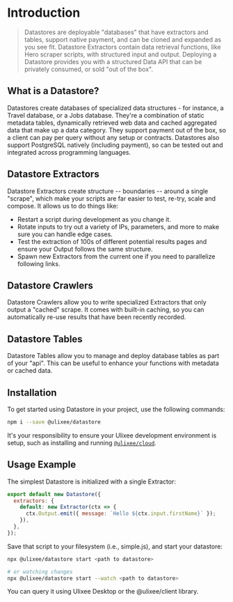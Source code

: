 # Introduction

> Datastores are deployable "databases" that have extractors and tables, support native payment, and can be cloned and expanded as you see fit. Datastore Extractors contain data retrieval functions, like Hero scraper scripts, with structured input and output. Deploying a Datastore provides you with a structured Data API that can be privately consumed, or sold "out of the box".

## What is a Datastore?

Datastores create databases of specialized data structures - for instance, a Travel database, or a Jobs database. They're a combination of static metadata tables, dynamically retrieved web data and cached aggregated data that make up a data category. They support payment out of the box, so a client can pay per query without any setup or contracts. Datastores also support PostgreSQL natively (including payment), so can be tested out and integrated across programming languages.

## Datastore Extractors

Datastore Extractors create structure -- boundaries -- around a single "scrape", which make your scripts are far easier to test, re-try, scale and compose. It allows us to do things like:

- Restart a script during development as you change it.
- Rotate inputs to try out a variety of IPs, parameters, and more to make sure you can handle edge cases.
- Test the extraction of 100s of different potential results pages and ensure your Output follows the same structure.
- Spawn new Extractors from the current one if you need to parallelize following links.

## Datastore Crawlers

Datastore Crawlers allow you to write specialized Extractors that only output a "cached" scrape. It comes with built-in caching, so you can automatically re-use results that have been recently recorded.

## Datastore Tables

Datastore Tables allow you to manage and deploy database tables as part of your "api". This can be useful to enhance your functions with metadata or cached data.

## Installation

To get started using Datastore in your project, use the following commands:

```bash
npm i --save @ulixee/datastore
```

It's your responsibility to ensure your Ulixee development environment is setup, such as installing and running [`@ulixee/cloud`](https://ulixee.org/docs/cloud).

## Usage Example

The simplest Datastore is initialized with a single Extractor:

```js
export default new Datastore({
  extractors: {
    default: new Extractor(ctx => {
      ctx.Output.emit({ message: `Hello ${ctx.input.firstName}` });
    }),
  },
});
```

Save that script to your filesystem (i.e., simple.js), and start your datastore:

```bash
npx @ulixee/datastore start <path to datastore>

# or watching changes
npx @ulixee/datastore start --watch <path to datastore>
```

You can query it using Ulixee Desktop or the @ulixee/client library.
